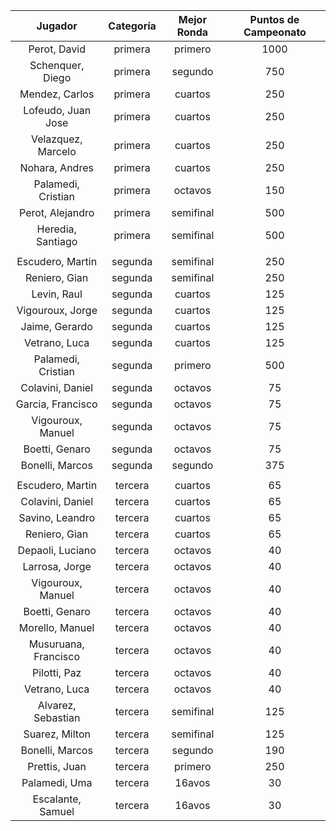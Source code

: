 |       Jugador        |  Categoría  |  Mejor Ronda  |  Puntos de Campeonato  |
|:--------------------:|:-----------:|:-------------:|:----------------------:|
|     Perot, David     |   primera   |    primero    |          1000          |
|   Schenquer, Diego   |   primera   |    segundo    |          750           |
|    Mendez, Carlos    |   primera   |    cuartos    |          250           |
|  Lofeudo, Juan Jose  |   primera   |    cuartos    |          250           |
|  Velazquez, Marcelo  |   primera   |    cuartos    |          250           |
|    Nohara, Andres    |   primera   |    cuartos    |          250           |
|  Palamedi, Cristian  |   primera   |    octavos    |          150           |
|   Perot, Alejandro   |   primera   |   semifinal   |          500           |
|  Heredia, Santiago   |   primera   |   semifinal   |          500           |
|                      |             |               |                        |
|   Escudero, Martin   |   segunda   |   semifinal   |          250           |
|    Reniero, Gian     |   segunda   |   semifinal   |          250           |
|     Levin, Raul      |   segunda   |    cuartos    |          125           |
|   Vigouroux, Jorge   |   segunda   |    cuartos    |          125           |
|    Jaime, Gerardo    |   segunda   |    cuartos    |          125           |
|    Vetrano, Luca     |   segunda   |    cuartos    |          125           |
|  Palamedi, Cristian  |   segunda   |    primero    |          500           |
|   Colavini, Daniel   |   segunda   |    octavos    |           75           |
|  Garcia, Francisco   |   segunda   |    octavos    |           75           |
|  Vigouroux, Manuel   |   segunda   |    octavos    |           75           |
|    Boetti, Genaro    |   segunda   |    octavos    |           75           |
|   Bonelli, Marcos    |   segunda   |    segundo    |          375           |
|                      |             |               |                        |
|   Escudero, Martin   |   tercera   |    cuartos    |           65           |
|   Colavini, Daniel   |   tercera   |    cuartos    |           65           |
|   Savino, Leandro    |   tercera   |    cuartos    |           65           |
|    Reniero, Gian     |   tercera   |    cuartos    |           65           |
|   Depaoli, Luciano   |   tercera   |    octavos    |           40           |
|    Larrosa, Jorge    |   tercera   |    octavos    |           40           |
|  Vigouroux, Manuel   |   tercera   |    octavos    |           40           |
|    Boetti, Genaro    |   tercera   |    octavos    |           40           |
|   Morello, Manuel    |   tercera   |    octavos    |           40           |
| Musuruana, Francisco |   tercera   |    octavos    |           40           |
|     Pilotti, Paz     |   tercera   |    octavos    |           40           |
|    Vetrano, Luca     |   tercera   |    octavos    |           40           |
|  Alvarez, Sebastian  |   tercera   |   semifinal   |          125           |
|    Suarez, Milton    |   tercera   |   semifinal   |          125           |
|   Bonelli, Marcos    |   tercera   |    segundo    |          190           |
|    Prettis, Juan     |   tercera   |    primero    |          250           |
|    Palamedi, Uma     |   tercera   |    16avos     |           30           |
|  Escalante, Samuel   |   tercera   |    16avos     |           30           |